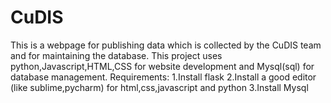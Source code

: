 # CuDIS

This is a webpage for publishing data which is collected by the CuDIS team  and for maintaining the database. 
This project uses python,Javascript,HTML,CSS for website development and Mysql(sql) for database management.
Requirements:
1.Install flask
2.Install a good editor (like sublime,pycharm) for html,css,javascript and python
3.Install Mysql

